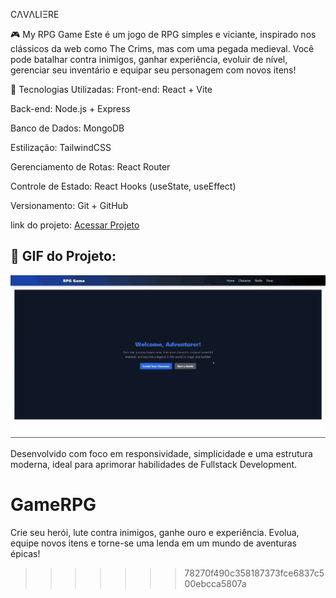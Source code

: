 CΛVΛLIΞRE

🎮 My RPG Game
Este é um jogo de RPG simples e viciante, inspirado nos clássicos da web como The Crims, mas com uma pegada medieval. Você pode batalhar contra inimigos, ganhar experiência, evoluir de nível, gerenciar seu inventário e equipar seu personagem com novos itens!

🚀 Tecnologias Utilizadas:
Front-end: React + Vite

Back-end: Node.js + Express

Banco de Dados: MongoDB

Estilização: TailwindCSS

Gerenciamento de Rotas: React Router

Controle de Estado: React Hooks (useState, useEffect)

Versionamento: Git + GitHub

link do projeto:
<a href="https://game-rpg-tau.vercel.app/" target="_blank" rel="noopener noreferrer">
  Acessar Projeto
</a>

## 📸 GIF do Projeto:
![Demonstração do Projeto](./public/assets/RPG.gif)

Desenvolvido com foco em responsividade, simplicidade e uma estrutura moderna, ideal para aprimorar habilidades de Fullstack Development.
# GameRPG
Crie seu herói, lute contra inimigos, ganhe ouro e experiência. Evolua, equipe novos itens e torne-se uma lenda em um mundo de aventuras épicas!
>>>>>>> 78270f490c358187373fce6837c500ebcca5807a
